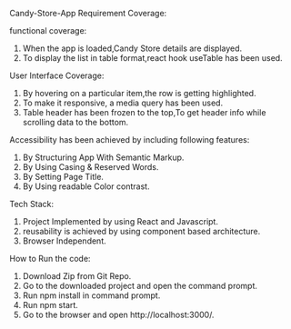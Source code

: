Candy-Store-App Requirement Coverage:

functional coverage:
1. When the app is loaded,Candy Store details are displayed.
2. To display the list in table format,react hook useTable has been used.

User Interface Coverage:
1. By hovering on a particular item,the row is getting highlighted.
2. To make it responsive, a media query has been used.
3. Table header has been frozen to the top,To get header info while scrolling data to the bottom.

Accessibility has been achieved by including following features:
1. By Structuring App With Semantic Markup.
2. By Using Casing & Reserved Words.
3. By Setting Page Title.
4. By Using readable Color contrast.

Tech Stack:
1. Project Implemented by using React and Javascript.
2. reusability is achieved by using component based architecture.
3. Browser Independent.

How to Run the code:
1. Download Zip from Git Repo.
2. Go to the downloaded project and open the command prompt.
3. Run npm install in command prompt.
4. Run npm start.
5. Go to the browser and open http://localhost:3000/.
